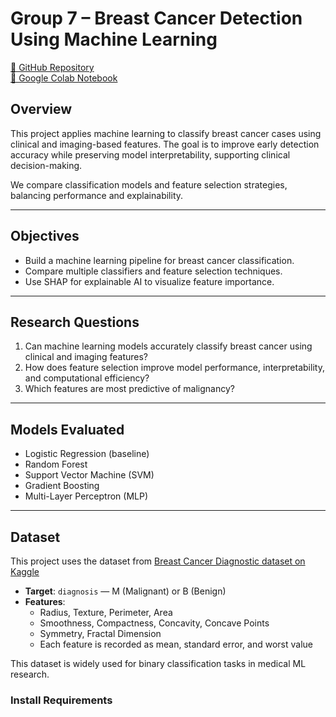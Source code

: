 # Group 7 – Breast Cancer Detection Using Machine Learning

[🔗 GitHub Repository](https://github.com/Fenn3963/Group_7_Final_Project)  
[🔗 Google Colab Notebook](https://colab.research.google.com/drive/15_pyX_zWnkMVYfMgSdWq5JTvRZd3910H#scrollTo=fOx05XxZ-hYp)

## Overview

This project applies machine learning to classify breast cancer cases using clinical and imaging-based features. The goal is to improve early detection accuracy while preserving model interpretability, supporting clinical decision-making.

We compare classification models and feature selection strategies, balancing performance and explainability.

---

## Objectives

- Build a machine learning pipeline for breast cancer classification.
- Compare multiple classifiers and feature selection techniques.
- Use SHAP for explainable AI to visualize feature importance.

---

## Research Questions

1. Can machine learning models accurately classify breast cancer using clinical and imaging features?
2. How does feature selection improve model performance, interpretability, and computational efficiency?
3. Which features are most predictive of malignancy?

---

## Models Evaluated

- Logistic Regression (baseline)
- Random Forest
- Support Vector Machine (SVM)
- Gradient Boosting
- Multi-Layer Perceptron (MLP)

---

## Dataset

This project uses the dataset from [Breast Cancer Diagnostic dataset on Kaggle](https://www.kaggle.com/datasets/imtkaggleteam/breast-cancer)

- **Target**: `diagnosis` — M (Malignant) or B (Benign)
- **Features**:  
  - Radius, Texture, Perimeter, Area  
  - Smoothness, Compactness, Concavity, Concave Points  
  - Symmetry, Fractal Dimension  
  - Each feature is recorded as mean, standard error, and worst value

This dataset is widely used for binary classification tasks in medical ML research.

### Install Requirements

